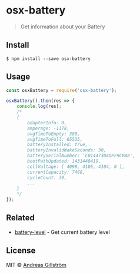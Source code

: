 # osx-battery

> Get information about your Battery


## Install

```
$ npm install --save osx-battery
```


## Usage

```js
const osxBattery = require('osx-battery');

osxBattery().then(res => {
	console.log(res);
	/*
	{ 
		adapterInfo: 0,
		amperage: -1178,
		avgTimeToEmpty: 380,
		avgTimeToFull: 65535,
		batteryInstalled: true,
		batteryInvalidWakeSeconds: 30,
		batterySerialNumber: 'C01447304DPF9CRA8',
		bootPathUpdated: 1431448419,
		cellVoltage: [ 4098, 4105, 4104, 0 ],
		currentCapacity: 7468,
		cycleCount: 39,
		...
	}
	*/
});
```


## Related

* [battery-level](https://github.com/gillstrom/battery-level) - Get current battery level


## License

MIT © [Andreas Gillström](http://github.com/gillstrom)
